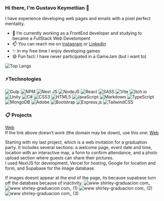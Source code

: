 ### Hi there, I'm Gustavo Keymetlian 👋

I have experience developing web pages and emails with a pixel perfect mentality.

- 🌱 I’m currently working as a FrontEnd developer and studying to became a FullStack Web Develompent
- 📫 You can reach me on [Instagram](https://www.instagram.com/tavo_ke "Instagram account") or [Linkedin](https://www.linkedin.com/in/gustavo-keymetlian/ "Linkedin account")
- ✨ In my free time I enjoy developing games
- 😄 Fun fact: I have never participated in a GameJam (but i want to)

![Top Langs](https://github-readme-stats.vercel.app/api/top-langs/?username=guskpo20&layout=compact&theme=dark)



### ⚡Technologies
![Gulp](https://img.shields.io/badge/GULP-%23CF4647.svg?style=for-the-badge&logo=gulp&logoColor=white) ![NPM](https://img.shields.io/badge/NPM-%23CB3837.svg?style=for-the-badge&logo=npm&logoColor=white) ![Next JS](https://img.shields.io/badge/Next-black?style=for-the-badge&logo=next.js&logoColor=white) ![NodeJS](https://img.shields.io/badge/node.js-6DA55F?style=for-the-badge&logo=node.js&logoColor=white) ![React](https://img.shields.io/badge/react-%2320232a.svg?style=for-the-badge&logo=react&logoColor=%2361DAFB) ![SASS](https://img.shields.io/badge/SASS-hotpink.svg?style=for-the-badge&logo=SASS&logoColor=white) ![Vite](https://img.shields.io/badge/vite-%23646CFF.svg?style=for-the-badge&logo=vite&logoColor=white) ![Itch.io](https://img.shields.io/badge/Itch-%23FF0B34.svg?style=for-the-badge&logo=Itch.io&logoColor=white) ![Unity](https://img.shields.io/badge/unity-%23000000.svg?style=for-the-badge&logo=unity&logoColor=white) ![C#](https://img.shields.io/badge/c%23-%23239120.svg?style=for-the-badge&logo=csharp&logoColor=white) ![CSS3](https://img.shields.io/badge/css3-%231572B6.svg?style=for-the-badge&logo=css3&logoColor=white) ![HTML5](https://img.shields.io/badge/html5-%23E34F26.svg?style=for-the-badge&logo=html5&logoColor=white) ![JavaScript](https://img.shields.io/badge/javascript-%23323330.svg?style=for-the-badge&logo=javascript&logoColor=%23F7DF1E) ![Markdown](https://img.shields.io/badge/markdown-%23000000.svg?style=for-the-badge&logo=markdown&logoColor=white) ![TypeScript](https://img.shields.io/badge/typescript-%23007ACC.svg?style=for-the-badge&logo=typescript&logoColor=white) ![MongoDB](https://img.shields.io/badge/MongoDB-%234ea94b.svg?style=for-the-badge&logo=mongodb&logoColor=white) ![Adobe](https://img.shields.io/badge/adobe-%23FF0000.svg?style=for-the-badge&logo=adobe&logoColor=white) ![Bootstrap](https://img.shields.io/badge/bootstrap-%238511FA.svg?style=for-the-badge&logo=bootstrap&logoColor=white) ![Express.js](https://img.shields.io/badge/express.js-%23404d59.svg?style=for-the-badge&logo=express&logoColor=%2361DAFB) ![TailwindCSS](https://img.shields.io/badge/tailwindcss-%2338B2AC.svg?style=for-the-badge&logo=tailwind-css&logoColor=white)

### 📋 Projects
[Web](https://www.shirley-graduacion.com)  
If the link above doesn't work (the domain may be down), use this one: [Web](https://tamara-fiesta-yqek-dgd0llcy8-gustavos-projects-2ae39a65.vercel.app)

Starting with my last project, which is a web invitation for a graduation party. It includes several sections: a welcome page, event date and time, location with an interactive map, a form to confirm attendance, and a photo upload section where guests can share their pictures.  
I used NextJS for development, Vercel for hosting, Google for location and form, and Supabase for the image database.

If images doesnt appear at the end of the page, its because supabase turn off the database because of inactivity.
![www shirley-graduacion com_](https://github.com/user-attachments/assets/a93f4136-7c8a-4ef6-9584-4f7dd8d3c24d)
![www shirley-graduacion com_ (1)](https://github.com/user-attachments/assets/9836af03-51d9-4fb7-9c97-cbfdc8f7df72)
![www shirley-graduacion com_ (2)](https://github.com/user-attachments/assets/f8ca69ac-9d95-4756-8d1e-c1e7efb4c7c8)
![www shirley-graduacion com_ (3)](https://github.com/user-attachments/assets/c1fc7736-bad0-4aad-88c0-8a22e9da22e5)
